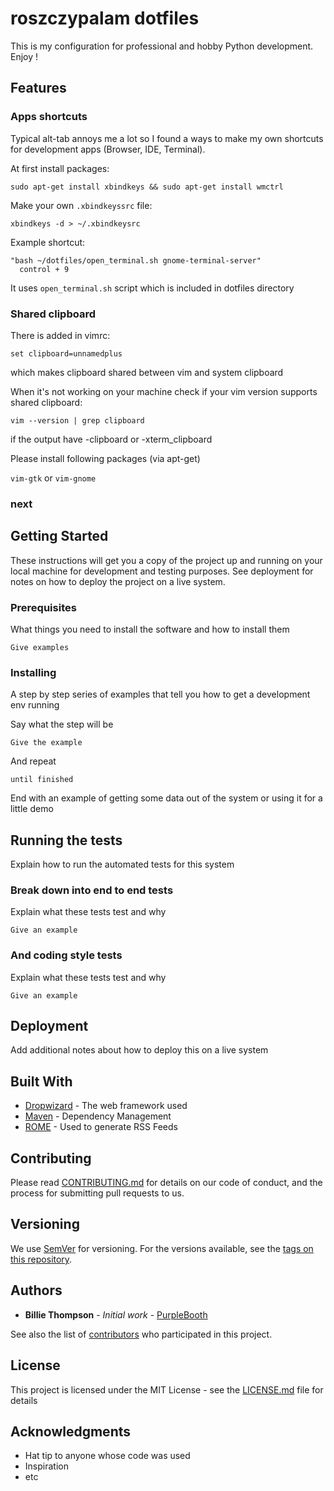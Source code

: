 # roszczypalam dotfiles

This is my configuration for professional and hobby Python development. Enjoy !

## Features

### Apps shortcuts

Typical alt-tab annoys me a lot so I found a ways to make my own shortcuts for development apps (Browser, IDE, Terminal).

At first install packages:

```
sudo apt-get install xbindkeys && sudo apt-get install wmctrl
```

Make your own `.xbindkeyssrc` file:

```
xbindkeys -d > ~/.xbindkeysrc
```

Example shortcut:

```
"bash ~/dotfiles/open_terminal.sh gnome-terminal-server"
  control + 9
```

It uses `open_terminal.sh` script which is included in dotfiles directory


### Shared clipboard

There is added in vimrc:
```
set clipboard=unnamedplus
```
which makes clipboard shared between vim and system clipboard

When it's not working on your machine check if your vim version supports shared clipboard:

```
vim --version | grep clipboard
```

if the output have -clipboard or -xterm_clipboard

Please install following packages (via apt-get)


`vim-gtk` or `vim-gnome`


### next


## Getting Started

These instructions will get you a copy of the project up and running on your local machine for development and testing purposes. See deployment for notes on how to deploy the project on a live system.

### Prerequisites

What things you need to install the software and how to install them

```
Give examples
```

### Installing

A step by step series of examples that tell you how to get a development env running

Say what the step will be

```
Give the example
```

And repeat

```
until finished
```

End with an example of getting some data out of the system or using it for a little demo

## Running the tests

Explain how to run the automated tests for this system

### Break down into end to end tests

Explain what these tests test and why

```
Give an example
```

### And coding style tests

Explain what these tests test and why

```
Give an example
```

## Deployment

Add additional notes about how to deploy this on a live system

## Built With

* [Dropwizard](http://www.dropwizard.io/1.0.2/docs/) - The web framework used
* [Maven](https://maven.apache.org/) - Dependency Management
* [ROME](https://rometools.github.io/rome/) - Used to generate RSS Feeds

## Contributing

Please read [CONTRIBUTING.md](https://gist.github.com/PurpleBooth/b24679402957c63ec426) for details on our code of conduct, and the process for submitting pull requests to us.

## Versioning

We use [SemVer](http://semver.org/) for versioning. For the versions available, see the [tags on this repository](https://github.com/your/project/tags). 

## Authors

* **Billie Thompson** - *Initial work* - [PurpleBooth](https://github.com/PurpleBooth)

See also the list of [contributors](https://github.com/your/project/contributors) who participated in this project.

## License

This project is licensed under the MIT License - see the [LICENSE.md](LICENSE.md) file for details

## Acknowledgments

* Hat tip to anyone whose code was used
* Inspiration
* etc
